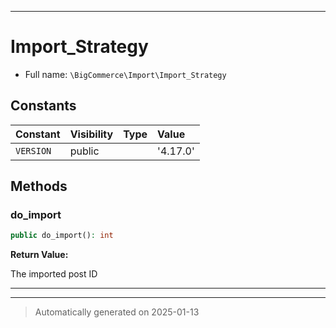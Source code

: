 ***

# Import_Strategy





* Full name: `\BigCommerce\Import\Import_Strategy`


## Constants

| Constant | Visibility | Type | Value |
|:---------|:-----------|:-----|:------|
|`VERSION`|public| |&#039;4.17.0&#039;|

## Methods


### do_import



```php
public do_import(): int
```









**Return Value:**

The imported post ID




***


***
> Automatically generated on 2025-01-13
